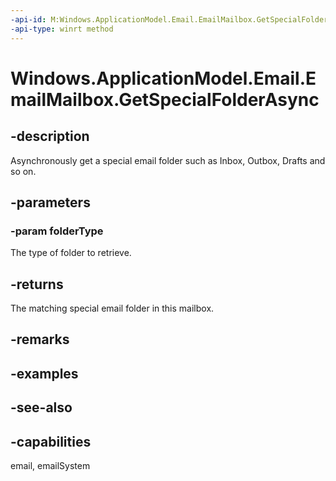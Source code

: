 ```yaml
---
-api-id: M:Windows.ApplicationModel.Email.EmailMailbox.GetSpecialFolderAsync(Windows.ApplicationModel.Email.EmailSpecialFolderKind)
-api-type: winrt method
---
```


<!-- Method syntax
public Windows.Foundation.IAsyncOperation<Windows.ApplicationModel.Email.EmailFolder> GetSpecialFolderAsync(Windows.ApplicationModel.Email.EmailSpecialFolderKind folderType)
-->

# Windows.ApplicationModel.Email.EmailMailbox.GetSpecialFolderAsync

## -description
Asynchronously get a special email folder such as Inbox, Outbox, Drafts and so on.

## -parameters
### -param folderType
The type of folder to retrieve.

## -returns
The matching special email folder in this mailbox.

## -remarks

## -examples

## -see-also

## -capabilities
email, emailSystem
